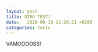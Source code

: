 ```yaml
---
layout: post
title: OTRO TEST!
date:   2020-09-10 11:26:21 +0200
categories: tests
---
```

VAMOOOOSS!